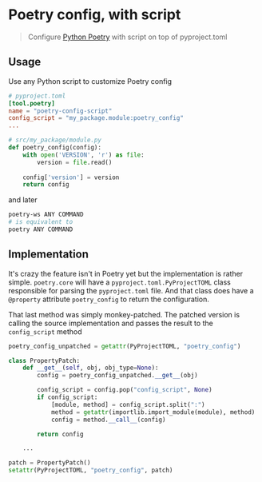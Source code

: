 # Poetry config, with script
> Configure [Python Poetry](https://python-poetry.org/) with script on top of pyproject.toml

## Usage
Use any Python script to customize Poetry config
```toml
# pyproject.toml
[tool.poetry]
name = "poetry-config-script"
config_script = "my_package.module:poetry_config"
...
```
```python
# src/my_package/module.py
def poetry_config(config):
    with open('VERSION', 'r') as file:
        version = file.read()
        
    config['version'] = version
    return config
```

and later
```bash
poetry-ws ANY COMMAND
# is equivalent to
poetry ANY COMMAND
```

## Implementation
It's crazy the feature isn't in Poetry yet but the implementation is rather simple.
`poetry.core` will have a `pyproject.toml.PyProjectTOML` class responsible for parsing
the `pyproject.toml` file. And that class does have a `@property` attribute `poetry_config`
to return the configuration.

That last method was simply monkey-patched. The patched version is calling
the source implementation and passes the result to the `config_script` method 
```python
poetry_config_unpatched = getattr(PyProjectTOML, "poetry_config")

class PropertyPatch:
    def __get__(self, obj, obj_type=None):
        config = poetry_config_unpatched.__get__(obj)

        config_script = config.pop("config_script", None)
        if config_script:
            [module, method] = config_script.split(":")
            method = getattr(importlib.import_module(module), method)
            config = method.__call__(config)

        return config

    ...

patch = PropertyPatch()
setattr(PyProjectTOML, "poetry_config", patch)
```
